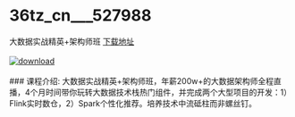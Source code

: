 # 36tz_cn___527988
大数据实战精英+架构师班
[下载地址](http://www.36tz.cn/article/527988 "下载地址")
<br/></br>[![download](http://36tz.cn/muke_img/2019_10_356-42-300x180.jpg "下载地址")](http://www.36tz.cn/article/527988 "下载地址")
<br/></br>### 课程介绍:
大数据实战精英+架构师班，年薪200w+的大数据架构师全程直播，4个月时间带你玩转大数据技术栈热门组件，并完成两个大型项目的开发：1）Flink实时数仓，2）Spark个性化推荐。培养技术中流砥柱而非螺丝钉。


